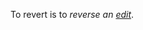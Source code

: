 To revert is to *reverse an [edit](https://github.com/gcassel/Modular-Organization-Terminology/blob/master/terms/edit.md)*.
